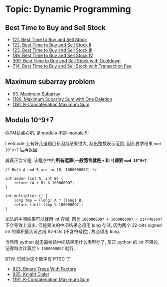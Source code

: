 # Topic: Dynamic Programming

## Best Time to Buy and Sell Stock

- [121. Best Time to Buy and Sell Stock][121]
- [122. Best Time to Buy and Sell Stock II][122]
- [123. Best Time to Buy and Sell Stock III][123]
- [188. Best Time to Buy and Sell Stock IV][188]
- [309. Best Time to Buy and Sell Stock with Cooldown][309]
- [714. Best Time to Buy and Sell Stock with Transaction Fee][714]

## Maximum subarray problem

- [53. Maximum Subarray][53]
- [1186. Maximum Subarray Sum with One Deletion][1186]
- [1191. K-Concatenation Maximum Sum][1191]

## Modulo 10^9+7

~~你TM长点心吧, 是 modulo 不是 module !!!~~

Leetcode 上有好几道题目都因为结果过大, 超出整数表示范围, 因此要求结果 `mod 10^9+7` 后再返回.

其真正含义是: 该程序中的**所有运算(一般而言就是 `+` 和 `*`)都要 `mod 10^9+7`**.

```nohighlight
/* Both A and B are in [0, 1000000007] */

int adder (int A, int B) {
    return (A + B) % 100000007;
}

int multiplier () {
    long tmp = (long) A * (long) B;
    return (int) (tmp % 100000007);
}
```

加法的中间结果可以就用 int 存储, 因为 `1000000007 + 1000000007 < 2147483647` 不会导致上溢出. 但是乘法的中间结果必须用 long 存储, 因为两个 32-bits signed int 的乘积最大可占用 62-bits (不含符号位), 故必须用 long.

当然用 python 就无需纠结中间结果用什么类型存了, 反正 python 的 int 不限长, 记得每次计算后 `% 1000000007` 就行.

BTW, 已经对这个数字有 PTSD 了.

- [823. Binary Trees With Factors][823]
- [935. Knight Dialer][935]
- [1191. K-Concatenation Maximum Sum][1191]

[5]: ../solutions/5.longest-palindromic-substring.md
[22]: ../solutions/22.generate-parentheses.md
[32]: ../solutions/32.longest-valid-parentheses.md
[42]: ../solutions/42.trapping-rain-water.md
[53]: ../solutions/53.maximum-subarray.md
[62]: ../solutions/62.unique-paths.md
[72]: ../solutions/72.edit-distance.md
[84]: ../solutions/84.largest-rectangle-in-histogram.md
[87]: ../solutions/87.scramble-string.md
[121]: ../solutions/121.best-time-to-buy-and-sell-stock.md
[122]: ../solutions/122.best-time-to-buy-and-sell-stock-ii.md
[123]: ../solutions/123.best-time-to-buy-and-sell-stock-iii.md
[139]: ../solutions/139.word-break.md
[140]: ../solutions/140.word-break-ii.md
[174]: ../solutions/174.dungeon-game.md
[188]: ../solutions/188.best-time-to-buyand-sell-stock-iv.md
[300]: ../solutions/300.longest-increasing-subsequence.md
[309]: ../solutions/309.best-time-to-buy-and-sell-stock-with-cooldown.md
[354]: ../solutions/354.russian-doll-envelopes.md
[650]: ../solutions/650.2-keys-keyboard.md
[714]: ../solutions/714.best-time-to-buy-and-sell-stock-with-transaction-fee.md
[718]: ../solutions/718.maximum-lengthof-repeated-subarray.md
[787]: ../solutions/787.cheapest-flights-within-k-stops.md
[808]: ../solutions/808.soup-servings.md
[823]: ../solutions/823.binary-trees-with-factors.md
[931]: ../solutions/931.minimum-falling-path-sum.md
[935]: ../solutions/935.knight-dialer.md
[983]: ../solutions/983.minimum-cost-for-tickets.md
[1024]: ../solutions/1024.video-stitching.md
[1130]: ../solutions/1130.minimum-cost-tree-from-leaf-values.md
[1186]: ../solutions/1186.maximum-subarray-sum-with-one-deletion.md
[1191]: ../solutions/1191.k-concatenation-maximum-sum.md
[1218]: ../solutions/1218.longest-arithmetic-subsequence-of-given-difference.md
[1220]: ../solutions/1220.count-vowels-permutation.md
